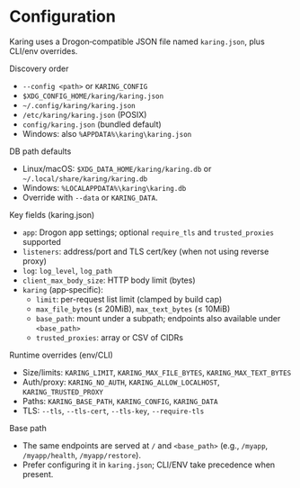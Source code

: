 # Configuration

Karing uses a Drogon‑compatible JSON file named `karing.json`, plus CLI/env overrides.

Discovery order
- `--config <path>` or `KARING_CONFIG`
- `$XDG_CONFIG_HOME/karing/karing.json`
- `~/.config/karing/karing.json`
- `/etc/karing/karing.json` (POSIX)
- `config/karing.json` (bundled default)
- Windows: also `%APPDATA%\karing\karing.json`

DB path defaults
- Linux/macOS: `$XDG_DATA_HOME/karing/karing.db` or `~/.local/share/karing/karing.db`
- Windows: `%LOCALAPPDATA%\karing\karing.db`
- Override with `--data` or `KARING_DATA`.

Key fields (karing.json)
- `app`: Drogon app settings; optional `require_tls` and `trusted_proxies` supported
- `listeners`: address/port and TLS cert/key (when not using reverse proxy)
- `log`: `log_level`, `log_path`
- `client_max_body_size`: HTTP body limit (bytes)
- `karing` (app‑specific):
  - `limit`: per-request list limit (clamped by build cap)
  - `max_file_bytes` (≤ 20MiB), `max_text_bytes` (≤ 10MiB)
  - `base_path`: mount under a subpath; endpoints also available under `<base_path>`
  - `trusted_proxies`: array or CSV of CIDRs

Runtime overrides (env/CLI)
- Size/limits: `KARING_LIMIT`, `KARING_MAX_FILE_BYTES`, `KARING_MAX_TEXT_BYTES`
- Auth/proxy: `KARING_NO_AUTH`, `KARING_ALLOW_LOCALHOST`, `KARING_TRUSTED_PROXY`
- Paths: `KARING_BASE_PATH`, `KARING_CONFIG`, `KARING_DATA`
- TLS: `--tls`, `--tls-cert`, `--tls-key`, `--require-tls`

Base path
- The same endpoints are served at `/` and `<base_path>` (e.g., `/myapp`, `/myapp/health`, `/myapp/restore`).
- Prefer configuring it in `karing.json`; CLI/ENV take precedence when present.
